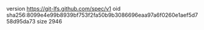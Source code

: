 version https://git-lfs.github.com/spec/v1
oid sha256:8099e4e99b8939bf753f2fa50b9b3086696eaa97a6f0260e1aef5d758d95da73
size 2946
